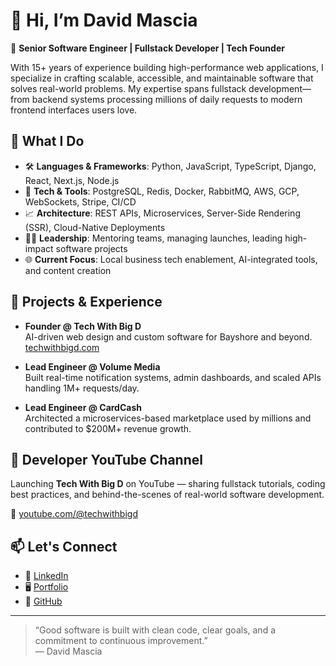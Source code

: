 # 👋 Hi, I’m David Mascia

🎯 **Senior Software Engineer | Fullstack Developer | Tech Founder**

With 15+ years of experience building high-performance web applications, I specialize in crafting scalable, accessible, and maintainable software that solves real-world problems. My expertise spans fullstack development—from backend systems processing millions of daily requests to modern frontend interfaces users love.

## 💼 What I Do

- 🛠️ **Languages & Frameworks**: Python, JavaScript, TypeScript, Django, React, Next.js, Node.js  
- 🧰 **Tech & Tools**: PostgreSQL, Redis, Docker, RabbitMQ, AWS, GCP, WebSockets, Stripe, CI/CD  
- 📈 **Architecture**: REST APIs, Microservices, Server-Side Rendering (SSR), Cloud-Native Deployments  
- 🧑‍💻 **Leadership**: Mentoring teams, managing launches, leading high-impact software projects  
- 🌐 **Current Focus**: Local business tech enablement, AI-integrated tools, and content creation

## 🏢 Projects & Experience

- **Founder @ Tech With Big D**  
  AI-driven web design and custom software for Bayshore and beyond.  
  [techwithbigd.com](https://techwithbigd.com)

- **Lead Engineer @ Volume Media**  
  Built real-time notification systems, admin dashboards, and scaled APIs handling 1M+ requests/day.

- **Lead Engineer @ CardCash**  
  Architected a microservices-based marketplace used by millions and contributed to $200M+ revenue growth.

## 🎥 Developer YouTube Channel

Launching **Tech With Big D** on YouTube — sharing fullstack tutorials, coding best practices, and behind-the-scenes of real-world software development.

🔗 [youtube.com/@techwithbigd](https://www.youtube.com/@techwithbigd)

## 📫 Let's Connect

- 💼 [LinkedIn](https://www.linkedin.com/in/davidmascia)  
- 🖥️ [Portfolio](https://techwithbigd.com)  
- 🐙 [GitHub](https://github.com/dmascia)

---

> “Good software is built with clean code, clear goals, and a commitment to continuous improvement.”  
> — David Mascia

